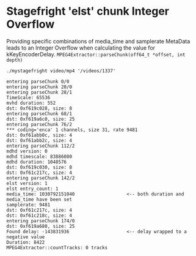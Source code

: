# Stagefright 'elst' chunk Integer Overflow

Providing specific combinations of media_time and samplerate MetaData leads to an Integer Overflow
when calculating the value for kKeyEncoderDelay.
`MPEG4Extractor::parseChunk(off64_t *offset, int depth)`

```
./mystagefright video/mp4 '/videos/1337' 

entering parseChunk 0/0
entering parseChunk 20/0
entering parseChunk 28/1
TimeScale: 65536
mvhd duration: 552
dst: 0xf619c028, size: 8
entering parseChunk 68/1
dst: 0xf619a6c0, size: 25
entering parseChunk 76/2
*** coding='enca' 1 channels, size 31, rate 9481
dst: 0xf61abb0c, size: 4
dst: 0xf61abb2c, size: 4
entering parseChunk 112/2
mdhd version: 0
mdhd timescale: 83886080
mdhd duration: 1048576
dst: 0xf619c030, size: 8
dst: 0xf61c217c, size: 4
entering parseChunk 142/2
elst version: 1
elst entry_count: 1
media_time: 1030792151040                   <-- both duration and media_time have been set
samplerate: 9481
dst: 0xf61c217c, size: 4
dst: 0xf61c218c, size: 4
entering parseChunk 174/0
dst: 0xf619a680, size: 25
Found delay: -143831936                     <-- delay wrapped to a negative value
Duration: 8422
MPEG4Extractor::countTracks: 0 tracks
```
